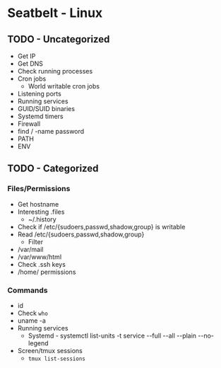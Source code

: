 # Seatbelt - Linux

## TODO - Uncategorized
* Get IP
* Get DNS
* Check running processes
* Cron jobs
    * World writable cron jobs
* Listening ports
* Running services
* GUID/SUID binaries
* Systemd timers
* Firewall
* find / -name password
* PATH
* ENV


## TODO - Categorized

### Files/Permissions
* Get hostname
* Interesting .files
    * ~/.history
* Check if /etc/{sudoers,passwd,shadow,group} is writable
* Read /etc/{sudoers,passwd,shadow,group}
    * Filter
* /var/mail
* /var/www/html
* Check .ssh keys
* /home/ permissions


### Commands
* id
* Check `who`
* uname -a
* Running services
    * Systemd - systemctl list-units -t service --full --all --plain --no-legend
* Screen/tmux sessions
    *  `tmux list-sessions`
